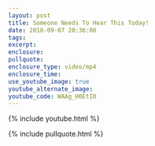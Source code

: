 ```yaml
---
layout: post
title: Someone Needs To Hear This Today!
date: 2018-09-07 20:36:00
tags:
excerpt:
enclosure:
pullquote:
enclosure_type: video/mp4
enclosure_time:
use_youtube_image: true
youtube_alternate_image:
youtube_code: WAAg_H0EtI0
---
```


{% include youtube.html %}

{% include pullquote.html %}